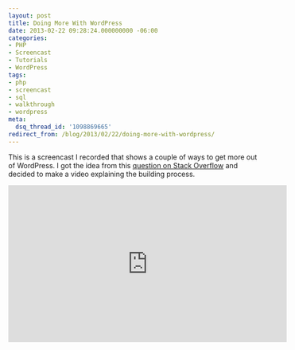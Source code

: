 ```yaml
---
layout: post
title: Doing More With WordPress
date: 2013-02-22 09:28:24.000000000 -06:00
categories:
- PHP
- Screencast
- Tutorials
- WordPress
tags:
- php
- screencast
- sql
- walkthrough
- wordpress
meta:
  dsq_thread_id: '1098869665'
redirect_from: /blog/2013/02/22/doing-more-with-wordpress/
---
```


This is a screencast I recorded that shows a couple of ways to get more out of
WordPress. I got the idea from this [question on Stack Overflow][stackoverflow]
and decided to make a video explaining the building process.

<iframe width="560" height="315" src="http://www.youtube.com/embed/8eYE-PEaGB0" frameborder="0" allowfullscreen></iframe>

[stackoverflow]: https://www.cocoacontrols.com/controls/rfquiltlayout
